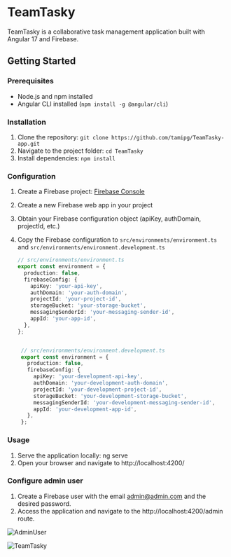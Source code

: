# TeamTasky

TeamTasky is a collaborative task management application built with Angular 17 and Firebase.

## Getting Started

### Prerequisites

- Node.js and npm installed
- Angular CLI installed (`npm install -g @angular/cli`)

### Installation

1. Clone the repository: `git clone https://github.com/tamipg/TeamTasky-app.git`
2. Navigate to the project folder: `cd TeamTasky`
3. Install dependencies: `npm install`

### Configuration

1. Create a Firebase project: [Firebase Console](https://console.firebase.google.com/)
2. Create a new Firebase web app in your project
3. Obtain your Firebase configuration object (apiKey, authDomain, projectId, etc.)
4. Copy the Firebase configuration to `src/environments/environment.ts` and `src/environments/environment.development.ts`

   ```typescript
   // src/environments/environment.ts
   export const environment = {
     production: false,
     firebaseConfig: {
       apiKey: 'your-api-key',
       authDomain: 'your-auth-domain',
       projectId: 'your-project-id',
       storageBucket: 'your-storage-bucket',
       messagingSenderId: 'your-messaging-sender-id',
       appId: 'your-app-id',
     },
   };
   

    // src/environments/environment.development.ts
    export const environment = {
      production: false,
      firebaseConfig: {
        apiKey: 'your-development-api-key',
        authDomain: 'your-development-auth-domain',
        projectId: 'your-development-project-id',
        storageBucket: 'your-development-storage-bucket',
        messagingSenderId: 'your-development-messaging-sender-id',
        appId: 'your-development-app-id',
      },
    };
   

### Usage
1. Serve the application locally: ng serve
2. Open your browser and navigate to http://localhost:4200/

### Configure admin user
1. Create a Firebase user with the email admin@admin.com and the desired password.
2. Access the application and navigate to the http://localhost:4200/admin route.

![AdminUser](https://i.ibb.co/G526vnR/admin.png)



![TeamTasky](https://i.ibb.co/BHkdK8W/app.png)